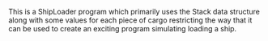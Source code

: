 This is a ShipLoader program which primarily uses the Stack data structure along with some values for each piece of cargo restricting the way that it can be used to create an exciting program simulating loading a ship.

